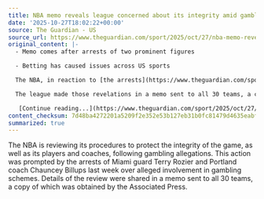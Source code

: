 ```yaml
---
title: NBA memo reveals league concerned about its integrity amid gambling allegations
date: '2025-10-27T18:02:22+00:00'
source: The Guardian - US
source_url: https://www.theguardian.com/sport/2025/oct/27/nba-memo-reveals-league-concerned-about-its-integrity-amid-gambling-allegations
original_content: |-
  - Memo comes after arrests of two prominent figures

  - Betting has caused issues across US sports

  The NBA, in reaction to [the arrests](https://www.theguardian.com/sport/2025/oct/24/nba-adam-silver-chauncey-billups-terry-rozier-gambling-scandal) of Miami guard Terry Rozier and Portland coach Chauncey Billups last week for their alleged [role in gambling schemes](https://www.theguardian.com/sport/2025/oct/23/heats-rozier-and-blazers-coach-billups-reportedly-arrested-over-separate-gambling-claims), has started a review of how the league can protect not just the integrity of the game but its players and coaches as well.

  The league made those revelations in a memo sent to all 30 teams, a copy of which was obtained by the Associated Press.

   [Continue reading...](https://www.theguardian.com/sport/2025/oct/27/nba-memo-reveals-league-concerned-about-its-integrity-amid-gambling-allegations)
content_checksum: 7d48ba4272201a5209f2e352e53b127eb31b0fc81479d4635eabfe332ede79c4
summarized: true
---
```


The NBA is reviewing its procedures to protect the integrity of the game, as well as its players and coaches, following gambling allegations. This action was prompted by the arrests of Miami guard Terry Rozier and Portland coach Chauncey Billups last week over alleged involvement in gambling schemes. Details of the review were shared in a memo sent to all 30 teams, a copy of which was obtained by the Associated Press.